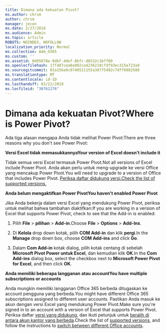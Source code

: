 ```yaml
---
title: Dimana ada kekuatan Pivot?
ms.author: chrsm
author: chrsm
manager: jecon
ms.date: 2/27/2018
ms.audience: Admin
ms.topic: article
ROBOTS: NOINDEX, NOFOLLOW
localization_priority: Normal
ms.collection: Adm_O365
ms.custom: ''
ms.assetid: 0d95078e-9dbf-4def-8bfc-d6532c1bff00
ms.openlocfilehash: 1ff407cea0a992ca4236218cfdf93ec315e723a9
ms.sourcegitcommit: 03a156a9c9740521155a30775492c7dff0982588
ms.translationtype: MT
ms.contentlocale: id-ID
ms.lasthandoff: 03/22/2019
ms.locfileid: "30761276"
---
```

# <a name="where-is-power-pivot"></a><span data-ttu-id="9293d-102">Dimana ada kekuatan Pivot?</span><span class="sxs-lookup"><span data-stu-id="9293d-102">Where is Power Pivot?</span></span>

<span data-ttu-id="9293d-103">Ada tiga alasan mengapa Anda tidak melihat Power Pivot:</span><span class="sxs-lookup"><span data-stu-id="9293d-103">There are three reasons why you don't see Power Pivot:</span></span>
  
 <span data-ttu-id="9293d-104">**Versi Excel tidak memasukkannya**</span><span class="sxs-lookup"><span data-stu-id="9293d-104">**Your version of Excel doesn't include it**</span></span>
  
<span data-ttu-id="9293d-105">Tidak semua versi Excel termasuk Power Pivot.</span><span class="sxs-lookup"><span data-stu-id="9293d-105">Not all versions of Excel include Power Pivot.</span></span> <span data-ttu-id="9293d-106">Anda akan perlu untuk meng-upgrade ke versi Office yang mencakup Power Pivot.</span><span class="sxs-lookup"><span data-stu-id="9293d-106">You will need to upgrade to a version of Office that includes Power Pivot.</span></span> [<span data-ttu-id="9293d-107">Periksa daftar didukung versi.</span><span class="sxs-lookup"><span data-stu-id="9293d-107">Check the list of supported versions.</span></span>](https://support.office.com/article/aa64e217-4b6e-410b-8337-20b87e1c2a4b.aspx)
  
 <span data-ttu-id="9293d-108">**Anda belum mengaktifkan Power Pivot**</span><span class="sxs-lookup"><span data-stu-id="9293d-108">**You haven't enabled Power Pivot**</span></span>
  
<span data-ttu-id="9293d-109">Jika Anda bekerja dalam versi Excel yang mendukung Power Pivot, periksa untuk melihat bahwa tambahan diaktifkan:</span><span class="sxs-lookup"><span data-stu-id="9293d-109">If you are working in a version of Excel that supports Power Pivot, check to see that the Add-in is enabled:</span></span>
  
1. <span data-ttu-id="9293d-110">Pilih **File** \> **pilihan** \> **Add-in**.</span><span class="sxs-lookup"><span data-stu-id="9293d-110">Choose **File** \> **Options** \> **Add-Ins**.</span></span>
    
2. <span data-ttu-id="9293d-111">Di **Kelola** drop down kotak, pilih **COM Add-in** dan klik **pergi**.</span><span class="sxs-lookup"><span data-stu-id="9293d-111">In the **Manage** drop down box, choose **COM Add-ins** and click **Go**.</span></span>
    
3. <span data-ttu-id="9293d-112">Dalam **Com Add-in** kotak dialog, pilih kotak centang di sebelah **Microsoft Pivot Power untuk Excel**, dan kemudian klik **OK**.</span><span class="sxs-lookup"><span data-stu-id="9293d-112">In the **Com Add-ins** dialog box, select the checkbox next to **Microsoft Power Pivot for Excel**, and then click **OK**.</span></span> 
    
 <span data-ttu-id="9293d-113">**Anda memiliki beberapa langganan atau account**</span><span class="sxs-lookup"><span data-stu-id="9293d-113">**You have multiple subscriptions or accounts**</span></span>
  
<span data-ttu-id="9293d-114">Anda mungkin memiliki langganan Office 365 berbeda ditugaskan ke account pengguna yang berbeda.</span><span class="sxs-lookup"><span data-stu-id="9293d-114">You might have different Office 365 subscriptions assigned to different user accounts.</span></span> <span data-ttu-id="9293d-115">Pastikan Anda masuk ke akun dengan versi Excel yang mendukung Power Pivot.</span><span class="sxs-lookup"><span data-stu-id="9293d-115">Make sure you're signed in to an account with a version of Excel that supports Power Pivot.</span></span> <span data-ttu-id="9293d-116">Periksa daftar [versi yang didukung](https://support.office.com/article/aa64e217-4b6e-410b-8337-20b87e1c2a4b.aspx), dan ikuti petunjuk untuk [beralih di antara akun kantor yang berbeda](https://support.office.com/article/b9582171-fd1f-4284-9846-bdd72bb28426.aspx#BKMK_WebSwitchAccounts).</span><span class="sxs-lookup"><span data-stu-id="9293d-116">Check the list of [supported versions](https://support.office.com/article/aa64e217-4b6e-410b-8337-20b87e1c2a4b.aspx), and follow the instructions to [switch between different Office accounts](https://support.office.com/article/b9582171-fd1f-4284-9846-bdd72bb28426.aspx#BKMK_WebSwitchAccounts).</span></span>
  

